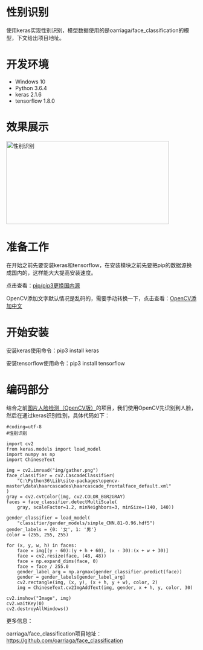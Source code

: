 # 性别识别 #

使用keras实现性别识别，模型数据使用的是oarriaga/face_classification的模型，下文给出项目地址。

# 开发环境 #

- Windows 10
- Python 3.6.4
- keras 2.1.6
- tensorflow 1.8.0

# 效果展示 #

<img src="https://raw.githubusercontent.com/vipstone/faceai/master/res/gender.png" width = "430" height = "220" alt="性别识别"  />

# 准备工作 #
在开始之前先要安装keras和tensorflow，在安装模块之前先要把pip的数据源换成国内的，这样能大大提高安装速度。

点击查看：[pip/pip3更换国内源](pipChange.md)

OpenCV添加文字默认情况是乱码的，需要手动转换一下，点击查看：[OpenCV添加中文](chinese.md)

# 开始安装 #

安装keras使用命令：pip3 install keras

安装tensorflow使用命令：pip3 install tensorflow

# 编码部分 #
结合之前[图片人脸检测（OpenCV版）](detectionOpenCV.md)的项目，我们使用OpenCV先识别到人脸，然后在通过keras识别性别，具体代码如下：
```
#coding=utf-8
#性别识别

import cv2
from keras.models import load_model
import numpy as np
import ChineseText

img = cv2.imread("img/gather.png")
face_classifier = cv2.CascadeClassifier(
    "C:\Python36\Lib\site-packages\opencv-master\data\haarcascades\haarcascade_frontalface_default.xml"
)
gray = cv2.cvtColor(img, cv2.COLOR_BGR2GRAY)
faces = face_classifier.detectMultiScale(
    gray, scaleFactor=1.2, minNeighbors=3, minSize=(140, 140))

gender_classifier = load_model(
    "classifier/gender_models/simple_CNN.81-0.96.hdf5")
gender_labels = {0: '女', 1: '男'}
color = (255, 255, 255)

for (x, y, w, h) in faces:
    face = img[(y - 60):(y + h + 60), (x - 30):(x + w + 30)]
    face = cv2.resize(face, (48, 48))
    face = np.expand_dims(face, 0)
    face = face / 255.0
    gender_label_arg = np.argmax(gender_classifier.predict(face))
    gender = gender_labels[gender_label_arg]
    cv2.rectangle(img, (x, y), (x + h, y + w), color, 2)
    img = ChineseText.cv2ImgAddText(img, gender, x + h, y, color, 30)

cv2.imshow("Image", img)
cv2.waitKey(0)
cv2.destroyAllWindows()

```

更多信息：

oarriaga/face_classification项目地址：https://github.com/oarriaga/face_classification
